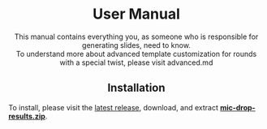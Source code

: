 <h1 align="center">User Manual</h1>

<p align="center">
  This manual contains everything you, as someone who is responsible for generating slides, need to know.<br>
  To understand more about advanced template customization for rounds with a special twist, please visit advanced.md
</p>

<h2 align="center">
  Installation
</h2>

To install, please visit the [latest release](https://github.com/berkeleyfx/mic-drop-results/releases/), download, and extract [**mic-drop-results.zip**](https://github.com/berkeleyfx/mic-drop-results/releases/latest/download/mic-drop-results.zip).
